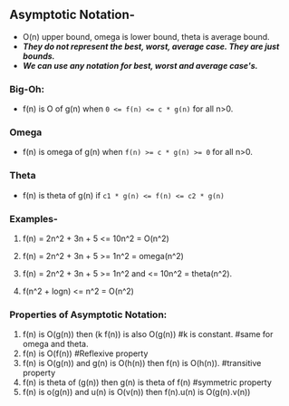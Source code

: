 ## Asymptotic Notation-

- O(n) upper bound, omega is lower bound, theta is average bound.
- **_They do not represent the best, worst, average case. They are just bounds._**
- **_We can use any notation for best, worst and average case's._**

### Big-Oh:

- f(n) is O of g(n) when `0 <= f(n) <= c * g(n)` for all n>0.

### Omega

- f(n) is omega of g(n) when `f(n) >= c * g(n) >= 0` for all n>0.

### Theta

- f(n) is theta of g(n) if `c1 * g(n) <= f(n) <= c2 * g(n)`

### Examples-

1. f(n) = 2n^2 + 3n + 5 <= 10n^2 = O(n^2)

1. f(n) = 2n^2 + 3n + 5 >= 1n^2 = omega(n^2)

1. f(n) = 2n^2 + 3n + 5 >= 1n^2 and <= 10n^2 = theta(n^2).

1. f(n^2 + logn) <= n^2 = O(n^2)

### Properties of Asymptotic Notation:

1. f(n) is O(g(n)) then (k f(n)) is also O(g(n)) #k is constant. #same for omega and theta.
2. f(n) is O(f(n)) #Reflexive property
3. f(n) is O(g(n)) and g(n) is O(h(n)) then f(n) is O(h(n)). #transitive property
4. f(n) is theta of (g(n)) then g(n) is theta of f(n) #symmetric property
5. f(n) is o(g(n)) and u(n) is O(v(n)) then f(n).u(n) is O(g(n).v(n))
